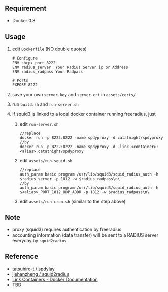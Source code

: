 ## Requirement
+ Docker 0.8

## Usage
1. edit ```Dockerfile``` (NO double quotes)

    ```Shell
    # Configure
    ENV shrpx_port 8222
    ENV radius_server  Your Radius Server ip or Address       
    ENV radius_radpass Your Radpass

    # Ports
    EXPOSE 8222
    ```
2. save your own ```server.key``` and ```server.crt``` in ```assets/certs/```
3. run ```build.sh``` and ```run-server.sh``` 
4. if squid3 is linked to a local docker container running freeradius, just
    1.  edit ```run-server.sh```
        ```Shell
        //replace 
        docker run -p 8222:8222 -name spdyproxy -d catatnight/spdyproxy
        //by
        docker run -p 8222:8222 -name spdyproxy -d -link <container>:<alias> catatnight/spdyproxy
        ```

    2.  edit ```assets/run-squid.sh```

        ```Shell
        //replace
        auth_param basic program /usr/lib/squid3/squid_radius_auth -h $radius_server -p 1812 -w $radius_radpass\n\
        //by
        auth_param basic program /usr/lib/squid3/squid_radius_auth -h $<alias>_PORT_1812_UDP_ADDR -p 1812 -w $radius_radpass\n\
        ```

    3.  edit ```assets/run-cron.sh``` (similar to the step above)


## Note
+ proxy (squid3) requires authentication by freeradius
+ accounting information (data transfer) will be sent to a RADIUS server everyday by ```squid2radius```

## Reference
+ [tatsuhiro-t / spdylay](https://github.com/tatsuhiro-t/spdylay)
+ [jiehanzheng / squid2radius](https://github.com/jiehanzheng/squid2radius)
+ [Link Containers - Docker Documentation](http://docs.docker.io/en/latest/use/working_with_links_names/)
+ TBD


